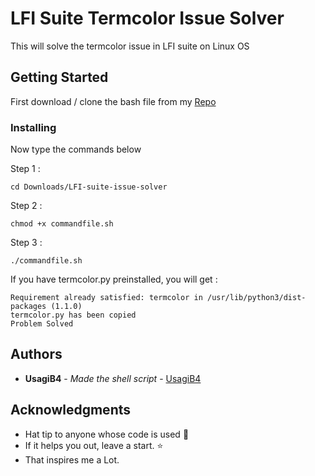 # LFI Suite Termcolor Issue Solver

This will solve the termcolor issue in LFI suite on Linux OS


## Getting Started

First download / clone the bash file from my [Repo](https://github.com/UsagiB4/LFI-suite-issue-solver)

### Installing

Now type the commands below

Step 1 :

    cd Downloads/LFI-suite-issue-solver

Step 2 :

    chmod +x commandfile.sh

Step 3 :

    ./commandfile.sh

 
If you have termcolor.py preinstalled, you will get :

    Requirement already satisfied: termcolor in /usr/lib/python3/dist-packages (1.1.0)
    termcolor.py has been copied
    Problem Solved


## Authors

  - **UsagiB4** - *Made the shell script* -
    [UsagiB4](https://github.com/UsagiB4)


## Acknowledgments

  - Hat tip to anyone whose code is used :cowboy_hat_face:
  - If it helps you out, leave a start. :star:
  - That inspires me a Lot.   
